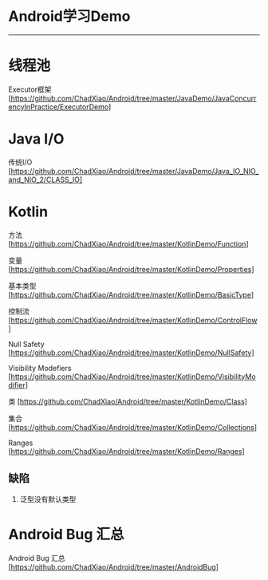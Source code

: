 # Android学习Demo

------

# 线程池 #

Executor框架 [https://github.com/ChadXiao/Android/tree/master/JavaDemo/JavaConcurrencyInPractice/ExecutorDemo]

# Java I/O #

传统I/O [https://github.com/ChadXiao/Android/tree/master/JavaDemo/Java_IO_NIO_and_NIO_2/CLASS_IO]

# Kotlin #

方法 [https://github.com/ChadXiao/Android/tree/master/KotlinDemo/Function]


变量 [https://github.com/ChadXiao/Android/tree/master/KotlinDemo/Properties]


基本类型[https://github.com/ChadXiao/Android/tree/master/KotlinDemo/BasicType]


控制流[https://github.com/ChadXiao/Android/tree/master/KotlinDemo/ControlFlow]

Null Safety [https://github.com/ChadXiao/Android/tree/master/KotlinDemo/NullSafety]

Visibility Modefiers [https://github.com/ChadXiao/Android/tree/master/KotlinDemo/VisibilityModifier]

类 [https://github.com/ChadXiao/Android/tree/master/KotlinDemo/Class]

集合 [https://github.com/ChadXiao/Android/tree/master/KotlinDemo/Collections]

Ranges [https://github.com/ChadXiao/Android/tree/master/KotlinDemo/Ranges]

## 缺陷 ##

 1. 泛型没有默认类型


# Android Bug 汇总 #

Android Bug 汇总 [https://github.com/ChadXiao/Android/tree/master/AndroidBug]

